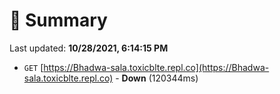 # 📖 Summary
Last updated: **10/28/2021, 6:14:15 PM**

- `GET` [https://Bhadwa-sala.toxicblte.repl.co](https://Bhadwa-sala.toxicblte.repl.co) - **Down** (120344ms)
